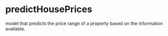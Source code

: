 # predictHousePrices
model that predicts the price range of a property based on the information available.
